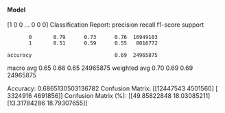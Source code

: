 #### Model
[1 0 0 ... 0 0 0]
Classification Report:
              precision    recall  f1-score   support

           0       0.79      0.73      0.76  16949103
           1       0.51      0.59      0.55   8016772

    accuracy                           0.69  24965875
   macro avg       0.65      0.66      0.65  24965875
weighted avg       0.70      0.69      0.69  24965875

Accuracy: 0.6865130503136782
Confusion Matrix:
[[12447543  4501560]
 [ 3324916  4691856]]
Confusion Matrix (%):
[[49.85822848 18.03085211]
 [13.31784286 18.79307655]]
